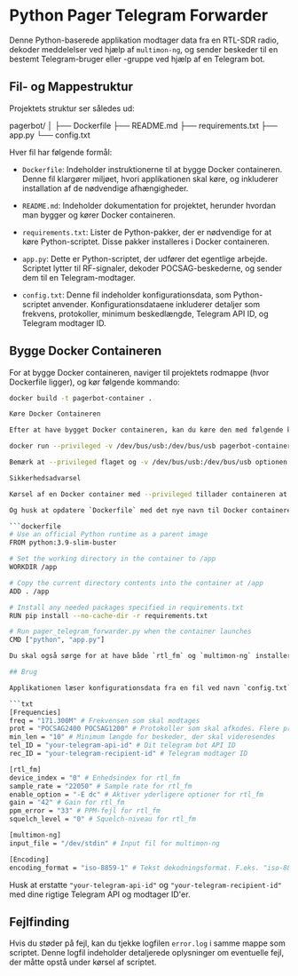 # Python Pager Telegram Forwarder

Denne Python-baserede applikation modtager data fra en RTL-SDR radio, dekoder meddelelser ved hjælp af `multimon-ng`, og sender beskeder til en bestemt Telegram-bruger eller -gruppe ved hjælp af en Telegram bot.

## Fil- og Mappestruktur

Projektets struktur ser således ud:

pagerbot/
│
├── Dockerfile
├── README.md
├── requirements.txt
├── app.py
└── config.txt

Hver fil har følgende formål:

- `Dockerfile`: Indeholder instruktionerne til at bygge Docker containeren. Denne fil klargører miljøet, hvori applikationen skal køre, og inkluderer installation af de nødvendige afhængigheder.
  
- `README.md`: Indeholder dokumentation for projektet, herunder hvordan man bygger og kører Docker containeren.
  
- `requirements.txt`: Lister de Python-pakker, der er nødvendige for at køre Python-scriptet. Disse pakker installeres i Docker containeren.
  
- `app.py`: Dette er Python-scriptet, der udfører det egentlige arbejde. Scriptet lytter til RF-signaler, dekoder POCSAG-beskederne, og sender dem til en Telegram-modtager.
  
- `config.txt`: Denne fil indeholder konfigurationsdata, som Python-scriptet anvender. Konfigurationsdataene inkluderer detaljer som frekvens, protokoller, minimum beskedlængde, Telegram API ID, og Telegram modtager ID.

## Bygge Docker Containeren

For at bygge Docker containeren, naviger til projektets rodmappe (hvor Dockerfile ligger), og kør følgende kommando:

```bash
docker build -t pagerbot-container .

Køre Docker Containeren

Efter at have bygget Docker containeren, kan du køre den med følgende kommando:

docker run --privileged -v /dev/bus/usb:/dev/bus/usb pagerbot-container

Bemærk at --privileged flaget og -v /dev/bus/usb:/dev/bus/usb optionen sikrer, at Docker containeren har adgang til USB-enheder på host-maskinen.

Sikkerhedsadvarsel

Kørsel af en Docker container med --privileged tillader containeren at få adgang til alle enheder på host-maskinen, hvilket kan have sikkerhedsmæssige implikationer. Brug denne indstilling med forsigtighed, og kun hvis det er nødvendigt for dit anvendelsesområde.

Og husk at opdatere `Dockerfile` med det nye navn til Docker containeren:

```dockerfile
# Use an official Python runtime as a parent image
FROM python:3.9-slim-buster

# Set the working directory in the container to /app
WORKDIR /app

# Copy the current directory contents into the container at /app
ADD . /app

# Install any needed packages specified in requirements.txt
RUN pip install --no-cache-dir -r requirements.txt

# Run pager_telegram_forwarder.py when the container launches
CMD ["python", "app.py"]

Du skal også sørge for at have både `rtl_fm` og `multimon-ng` installeret på din maskine. Du kan finde installationsinstruktioner til disse på deres respektive hjemmesider.

## Brug

Applikationen læser konfigurationsdata fra en fil ved navn `config.txt`, der skal være placeret i samme mappe som scriptet. `config.txt` skal indeholde følgende sektioner og indstillinger:

```txt
[Frequencies]
freq = "171.300M" # Frekvensen som skal modtages
prot = "POCSAG2400 POCSAG1200" # Protokoller som skal afkodes. Flere protokoller kan tilføjes adskilt med mellemrum
min_len = "10" # Minimum længde for beskeder, der skal videresendes
tel_ID = "your-telegram-api-id" # Dit telegram bot API ID
rec_ID = "your-telegram-recipient-id" # Telegram modtager ID

[rtl_fm]
device_index = "0" # Enhedsindex for rtl_fm
sample_rate = "22050" # Sample rate for rtl_fm
enable_option = "-E dc" # Aktiver yderligere optioner for rtl_fm
gain = "42" # Gain for rtl_fm
ppm_error = "33" # PPM-fejl for rtl_fm
squelch_level = "0" # Squelch-niveau for rtl_fm

[multimon-ng]
input_file = "/dev/stdin" # Input fil for multimon-ng

[Encoding]
encoding_format = "iso-8859-1" # Tekst dekodningsformat. F.eks. "iso-8859-1", "utf-8" osv.
```

Husk at erstatte `"your-telegram-api-id"` og `"your-telegram-recipient-id"` med dine rigtige Telegram API og modtager ID'er.

## Fejlfinding

Hvis du støder på fejl, kan du tjekke logfilen `error.log` i samme mappe som scriptet. Denne logfil indeholder detaljerede oplysninger om eventuelle fejl, der måtte opstå under kørsel af scriptet.
